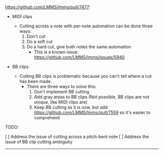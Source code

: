 https://github.com/LMMS/lmms/pull/7477:

- MIDI clips
	- Cutting across a note with per-note automation can be done three ways:
		1. Don't cut
		2. Do a soft cut
		3. Do a hard cut, give both notes the same automation
			- This is a known issue: https://github.com/LMMS/lmms/issues/5940

- BB clips
	- Cutting BB clips is problematic because you can't tell where a cut has been made.
		- There are three ways to solve this:
			1. Don't implement BB cutting
			2. Add gray areas to BB clips (Not possible, BB clips are not unique, like MIDI clips are)
			3. Keep BB cutting as it is now, but add https://github.com/LMMS/lmms/pull/7559 so it's easier to comprehend

TODO:

[ ] Address the issue of cutting across a pitch-bent note
[ ] Address the issue of BB clip cutting ambiguity

---
